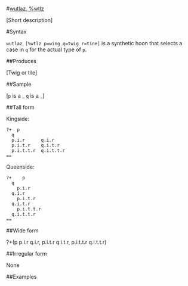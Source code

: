 #[wutlaz, %wtlz](#wtlz)

[Short description]

#Syntax

`wutlaz`, `[%wtlz p=wing q=twig r=tine]` is a synthetic
hoon that selects a case in `q` for the actual type of `p`.

##Produces

[Twig or tile]

##Sample

[`p` is a _
`q` is a _]

##Tall form

Kingside:

    ?+  p
      q
      p.i.r      q.i.r
      p.i.t.r    q.i.t.r
      p.i.t.t.r  q.i.t.t.r
    ==

Queenside:

    ?+    p
      q
        p.i.r      
      q.i.r
        p.i.t.r    
      q.i.t.r
        p.i.t.t.r  
      q.i.t.t.r
    ==

##Wide form

?+(p p.i.r q.i.r, p.i.t.r q.i.t.r, p.i.t.t.r q.i.t.t.r)

##Irregular form

None

##Examples




